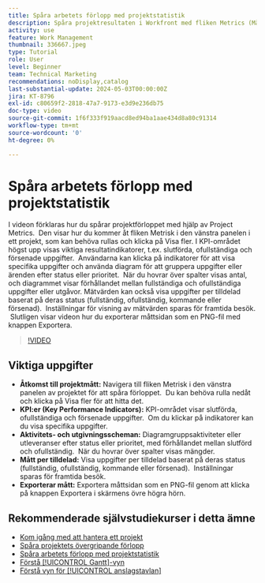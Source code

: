```yaml
---
title: Spåra arbetets förlopp med projektstatistik
description: Spåra projektresultaten i Workfront med fliken Metrics (Mätvärden) för att få tillgång till nyckeltal, uppgifts- och utfallsscheman, mätvärden per tilldelad samt exportalternativ för effektiv övervakning av förloppet.
activity: use
feature: Work Management
thumbnail: 336667.jpeg
type: Tutorial
role: User
level: Beginner
team: Technical Marketing
recommendations: noDisplay,catalog
last-substantial-update: 2024-05-03T00:00:00Z
jira: KT-8796
exl-id: c80659f2-2818-47a7-9173-e3d9e236db75
doc-type: video
source-git-commit: 1f6f333f919aacd8ed94ba1aae434d8a80c91314
workflow-type: tm+mt
source-wordcount: '0'
ht-degree: 0%

---
```


# Spåra arbetets förlopp med projektstatistik

I videon förklaras hur du spårar projektförloppet med hjälp av Project Metrics. &#x200B; Den visar hur du kommer åt fliken Metrisk i den vänstra panelen i ett projekt, som kan behöva rullas och klicka på Visa fler. I KPI-området högst upp visas viktiga resultatindikatorer, t.ex. slutförda, ofullständiga och försenade uppgifter. &#x200B; Användarna kan klicka på indikatorer för att visa specifika uppgifter och använda diagram för att gruppera uppgifter eller ärenden efter status eller prioritet. &#x200B; När du hovrar över spalter visas antal, och diagrammet visar förhållandet mellan fullständiga och ofullständiga uppgifter eller utgåvor. &#x200B; Mätvärden kan också visa uppgifter per tilldelad baserat på deras status (fullständig, ofullständig, kommande eller försenad). &#x200B; Inställningar för visning av mätvärden sparas för framtida besök. &#x200B; Slutligen visar videon hur du exporterar måttsidan som en PNG-fil med knappen Exportera. &#x200B;


>[!VIDEO](https://video.tv.adobe.com/v/336667/?quality=12&learn=on&enablevpops)

## Viktiga uppgifter

* **Åtkomst till projektmått:** Navigera till fliken Metrisk i den vänstra panelen av projektet för att spåra förloppet. &#x200B; Du kan behöva rulla nedåt och klicka på Visa fler för att hitta det. &#x200B;
* **KPI:er (Key Performance Indicators):** KPI-området visar slutförda, ofullständiga och försenade uppgifter. &#x200B; Om du klickar på indikatorer kan du visa specifika uppgifter. &#x200B;
* **Aktivitets- och utgivningsscheman:** Diagramgruppsaktiviteter eller utleveranser efter status eller prioritet, med förhållandet mellan slutförd och ofullständig. &#x200B; När du hovrar över spalter visas mängder. &#x200B;
* **Mått per tilldelad:** Visa uppgifter per tilldelad baserat på deras status (fullständig, ofullständig, kommande eller försenad). &#x200B; Inställningar sparas för framtida besök. &#x200B;
* **Exporterar mått:** Exportera måttsidan som en PNG-fil genom att klicka på knappen Exportera i skärmens övre högra hörn. &#x200B;



## Rekommenderade självstudiekurser i detta ämne

* [Kom igång med att hantera ett projekt](/help/manage-work/projects/getting-started-manage-a-project.md)
* [Spåra projektets övergripande förlopp](/help/manage-work/projects/track-overall-project-progress.md)
* [Spåra arbetets förlopp med projektstatistik](/help/manage-work/projects/track-work-progress-with-project-metrics.md)
* [Förstå [!UICONTROL Gantt]-vyn](/help/manage-work/projects/understand-the-gantt-view.md)
* [Förstå vyn för [!UICONTROL anslagstavlan]](/help/manage-work/projects/understand-the-board-view.md)
